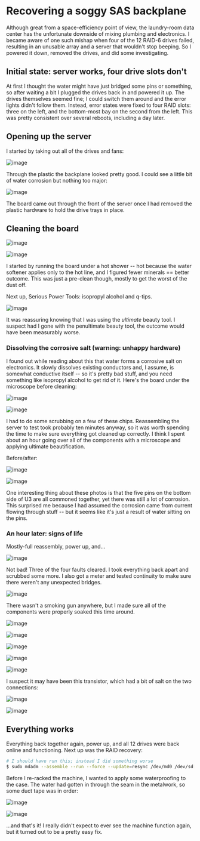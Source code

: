 # Recovering a soggy SAS backplane
Although great from a space-efficiency point of view, the laundry-room data
center has the unfortunate downside of mixing plumbing and electronics. I became
aware of one such mishap when four of the 12 RAID-6 drives failed, resulting in
an unusable array and a server that wouldn't stop beeping. So I powered it down,
removed the drives, and did some investigating.

## Initial state: server works, four drive slots don't
At first I thought the water might have just bridged some pins or something, so
after waiting a bit I plugged the drives back in and powered it up. The drives
themselves seemed fine; I could switch them around and the error lights didn't
follow them. Instead, error states were fixed to four RAID slots: three on the
left, and the bottom-most bay on the second from the left. This was pretty
consistent over several reboots, including a day later.

## Opening up the server
I started by taking out all of the drives and fans:

![image](http://spencertipping.com/soggy-backplane-images/IMG_20180921_101533.jpg)

Through the plastic the backplane looked pretty good. I could see a little bit
of water corrosion but nothing too major:

![image](http://spencertipping.com/soggy-backplane-images/IMG_20180921_101632.jpg)

The board came out through the front of the server once I had removed the
plastic hardware to hold the drive trays in place.

## Cleaning the board
![image](http://spencertipping.com/soggy-backplane-images/IMG_20180921_102111.jpg)

![image](http://spencertipping.com/soggy-backplane-images/IMG_20180921_103623.jpg)

I started by running the board under a hot shower -- hot because the water
softener applies only to the hot line, and I figured fewer minerals == better
outcome. This was just a pre-clean though, mostly to get the worst of the dust
off.

Next up, Serious Power Tools: isopropyl alcohol and q-tips.

![image](http://spencertipping.com/soggy-backplane-images/IMG_20180921_104801.jpg)

It was reassuring knowing that I was using the _ultimate_ beauty tool. I suspect
had I gone with the penultimate beauty tool, the outcome would have been
measurably worse.

### Dissolving the corrosive salt (warning: unhappy hardware)
I found out while reading about this that water forms a corrosive salt on
electronics. It slowly dissolves existing conductors and, I assume, is somewhat
conductive itself -- so it's pretty bad stuff, and you need something like
isopropyl alcohol to get rid of it. Here's the board under the microscope before
cleaning:

![image](http://spencertipping.com/soggy-backplane-images/my_photo-4.jpg)

![image](http://spencertipping.com/soggy-backplane-images/my_photo-6.jpg)

I had to do some scrubbing on a few of these chips. Reassembling the server to
test took probably ten minutes anyway, so it was worth spending the time to make
sure everything got cleaned up correctly. I think I spent about an hour going
over all of the components with a microscope and applying ultimate
beautification.

Before/after:

![image](http://spencertipping.com/soggy-backplane-images/my_photo-67.jpg)

![image](http://spencertipping.com/soggy-backplane-images/my_photo-68.jpg)

One interesting thing about these photos is that the five pins on the bottom
side of U3 are all commoned together, yet there was still a lot of corrosion.
This surprised me because I had assumed the corrosion came from current flowing
through stuff -- but it seems like it's just a result of water sitting on the
pins.

### An hour later: signs of life
Mostly-full reassembly, power up, and...

![image](http://spencertipping.com/soggy-backplane-images/IMG_20180921_122122.jpg)

Not bad! Three of the four faults cleared. I took everything back apart and
scrubbed some more. I also got a meter and tested continuity to make sure there
weren't any unexpected bridges.

![image](http://spencertipping.com/soggy-backplane-images/my_photo-170.jpg)

There wasn't a smoking gun anywhere, but I made sure all of the components were
properly soaked this time around.

![image](http://spencertipping.com/soggy-backplane-images/my_photo-183.jpg)

![image](http://spencertipping.com/soggy-backplane-images/my_photo-184.jpg)

![image](http://spencertipping.com/soggy-backplane-images/my_photo-185.jpg)

![image](http://spencertipping.com/soggy-backplane-images/my_photo-186.jpg)

![image](http://spencertipping.com/soggy-backplane-images/my_photo-187.jpg)

I suspect it may have been this transistor, which had a bit of salt on the two
connections:

![image](http://spencertipping.com/soggy-backplane-images/my_photo-191.jpg)

![image](http://spencertipping.com/soggy-backplane-images/my_photo-192.jpg)

## Everything works
Everything back together again, power up, and all 12 drives were back online and
functioning. Next up was the RAID recovery:

```sh
# I should have run this; instead I did something worse
$ sudo mdadm --assemble --run --force --update=resync /dev/md0 /dev/sd[a-l]
```

Before I re-racked the machine, I wanted to apply some waterproofing to the
case. The water had gotten in through the seam in the metalwork, so some duct
tape was in order:

![image](http://spencertipping.com/soggy-backplane-images/IMG_20180921_135850.jpg)

![image](http://spencertipping.com/soggy-backplane-images/IMG_20180921_140049.jpg)

...and that's it! I really didn't expect to ever see the machine function again,
but it turned out to be a pretty easy fix.
